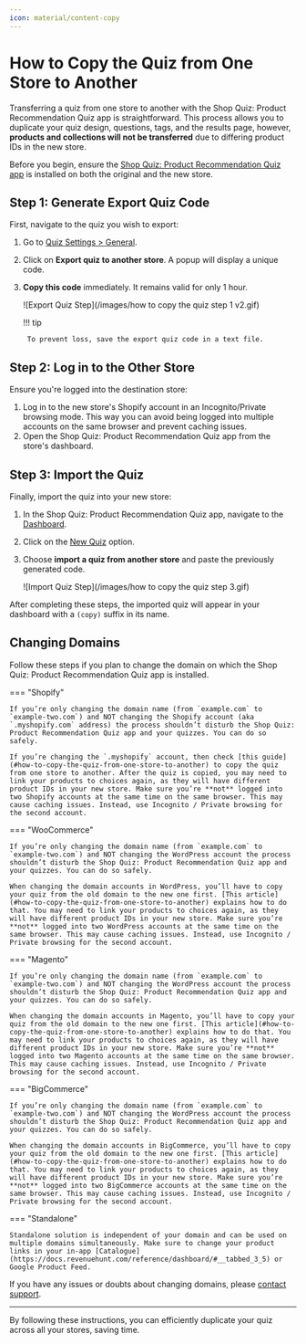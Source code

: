 ```yaml
---
icon: material/content-copy
---
```


# How to Copy the Quiz from One Store to Another

Transferring a quiz from one store to another with the Shop Quiz: Product Recommendation Quiz app is straightforward. This process allows you to duplicate your quiz design, questions, tags, and the results page, however, **products and collections will not be transferred** due to differing product IDs in the new store.

Before you begin, ensure the [Shop Quiz: Product Recommendation Quiz app](https://revenuehunt.com/product-recommendation-quiz-shopify/) is installed on both the original and the new store.

## Step 1: Generate Export Quiz Code

First, navigate to the quiz you wish to export:

1. Go to [Quiz Settings > General](https://docs.revenuehunt.com/reference/quiz-builder/#general).
2. Click on **Export quiz to another store**. A popup will display a unique code.
3. **Copy this code** immediately. It remains valid for only 1 hour.

    ![Export Quiz Step](/images/how to copy the quiz step 1 v2.gif)

    !!! tip
        
        To prevent loss, save the export quiz code in a text file.

## Step 2: Log in to the Other Store

Ensure you're logged into the destination store:

1. Log in to the new store's Shopify account in an Incognito/Private browsing mode. This way you can avoid being logged into multiple accounts on the same browser and prevent caching issues.
2. Open the Shop Quiz: Product Recommendation Quiz app from the store's dashboard.


## Step 3: Import the Quiz

Finally, import the quiz into your new store:

1. In the Shop Quiz: Product Recommendation Quiz app, navigate to the [Dashboard](https://docs.revenuehunt.com/reference/dashboard/).
2. Click on the [New Quiz](https://docs.revenuehunt.com/reference/dashboard/#new-quiz) option.
3. Choose **import a quiz from another store** and paste the previously generated code.

    ![Import Quiz Step](/images/how to copy the quiz step 3.gif)

After completing these steps, the imported quiz will appear in your dashboard with a `(copy)` suffix in its name.

## Changing Domains

Follow these steps if you plan to change the domain on which the Shop Quiz: Product Recommendation Quiz app is installed.

=== "Shopify"

    If you’re only changing the domain name (from `example.com` to `example-two.com`) and NOT changing the Shopify account (aka `.myshopify.com` address) the process shouldn’t disturb the Shop Quiz: Product Recommendation Quiz app and your quizzes. You can do so safely.

    If you’re changing the `.myshopify` account, then check [this guide](#how-to-copy-the-quiz-from-one-store-to-another) to copy the quiz from one store to another. After the quiz is copied, you may need to link your products to choices again, as they will have different product IDs in your new store. Make sure you’re **not** logged into two Shopify accounts at the same time on the same browser. This may cause caching issues. Instead, use Incognito / Private browsing for the second account.

=== "WooCommerce"

    If you’re only changing the domain name (from `example.com` to `example-two.com`) and NOT changing the WordPress account the process shouldn’t disturb the Shop Quiz: Product Recommendation Quiz app and your quizzes. You can do so safely.

    When changing the domain accounts in WordPress, you’ll have to copy your quiz from the old domain to the new one first. [This article](#how-to-copy-the-quiz-from-one-store-to-another) explains how to do that. You may need to link your products to choices again, as they will have different product IDs in your new store. Make sure you’re **not** logged into two WordPress accounts at the same time on the same browser. This may cause caching issues. Instead, use Incognito / Private browsing for the second account.

=== "Magento"

    If you’re only changing the domain name (from `example.com` to `example-two.com`) and NOT changing the WordPress account the process shouldn’t disturb the Shop Quiz: Product Recommendation Quiz app and your quizzes. You can do so safely.

    When changing the domain accounts in Magento, you’ll have to copy your quiz from the old domain to the new one first. [This article](#how-to-copy-the-quiz-from-one-store-to-another) explains how to do that. You may need to link your products to choices again, as they will have different product IDs in your new store. Make sure you’re **not** logged into two Magento accounts at the same time on the same browser. This may cause caching issues. Instead, use Incognito / Private browsing for the second account.

=== "BigCommerce"

    If you’re only changing the domain name (from `example.com` to `example-two.com`) and NOT changing the WordPress account the process shouldn’t disturb the Shop Quiz: Product Recommendation Quiz app and your quizzes. You can do so safely.

    When changing the domain accounts in BigCommerce, you’ll have to copy your quiz from the old domain to the new one first. [This article](#how-to-copy-the-quiz-from-one-store-to-another) explains how to do that. You may need to link your products to choices again, as they will have different product IDs in your new store. Make sure you’re **not** logged into two BigCommerce accounts at the same time on the same browser. This may cause caching issues. Instead, use Incognito / Private browsing for the second account.


=== "Standalone"

    Standalone solution is independent of your domain and can be used on multiple domains simultaneously. Make sure to change your product links in your in-app [Catalogue](https://docs.revenuehunt.com/reference/dashboard/#__tabbed_3_5) or Google Product Feed.

If you have any issues or doubts about changing domains, please [contact support](https://docs.revenuehunt.com/how-to-guides/contact-customer-support/).

---
By following these instructions, you can efficiently duplicate your quiz across all your stores, saving time.





